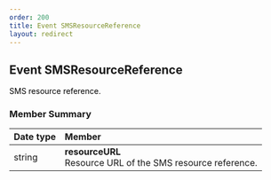```yaml
---
order: 200
title: Event SMSResourceReference
layout: redirect
---
```


## Event SMSResourceReference

<span style="color: rgb(0,0,0);">SMS resource reference.</span>

### Member Summary

|Date type|Member|
|:---|:---|
|string|**resourceURL** <br> Resource URL of the SMS resource reference.



